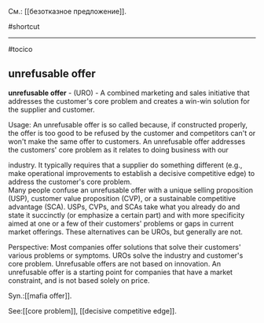 См.: [[безотказное предложение]].

#shortcut




<hr/>

#tocico

## unrefusable offer

<b>unrefusable offer</b> - (URO) - A combined marketing and sales initiative that addresses the customer's core problem and creates a win-win solution for the supplier and customer.  


Usage: An unrefusable offer is so called because, if constructed properly, the offer is too good to be refused by the customer and competitors can't or won't make the same offer to customers.  An  unrefusable offer addresses the customers' core problem as it relates to doing business with our 

 
industry. It typically requires that a supplier do something different (e.g., make operational improvements to establish a decisive competitive edge) to address the customer's core problem.  
Many people confuse an unrefusable offer with a unique selling proposition (USP), customer value 
proposition (CVP), or a sustainable competitive advantage<i> </i>(SCA).  USPs, CVPs, and SCAs take what you already do and state it succinctly (or emphasize a certain part) and with more specificity aimed at one or a few of their customers' problems or gaps in current market offerings. These alternatives can be UROs, but generally are not.  

Perspective: Most companies offer solutions that solve their customers' various problems or symptoms.  UROs solve the industry and customer's core problem.  Unrefusable offers are not based on innovation.  An unrefusable offer is a starting point for companies that have a market constraint, and is not based solely on price. 

Syn.:[[mafia offer]].



See:[[core problem]], [[decisive competitive edge]].
